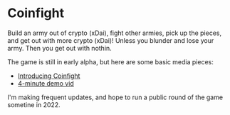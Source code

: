 # Coinfight

Build an army out of crypto (xDai), fight other armies, pick up the pieces, and get out with more crypto (xDai)! Unless you blunder and lose your army. Then you get out with nothin.

The game is still in early alpha, but here are some basic media pieces:

* [Introducing Coinfight](https://medium.com/@coinop.logan/introducing-coinfight-db55c3f918ed)
* [4-minute demo vid](https://youtu.be/QRzH7jZX7B4)

I'm making frequent updates, and hope to run a public round of the game sometine in 2022.